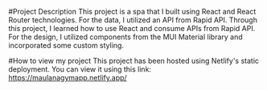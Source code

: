 #Project Description
This project is a spa that I built using React and React Router technologies. For the data, I utilized an API from Rapid API. Through this project, I learned how to use React and consume APIs from Rapid API. For the design, I utilized components from the MUI Material library and incorporated some custom styling.

#How to view my project
This project has been hosted using Netlify's static deployment. You can view it using this link: https://maulanagymapp.netlify.app/

